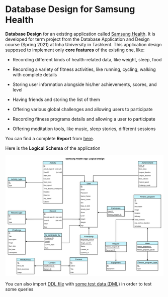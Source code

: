 # Database Design for Samsung Health

**Database Design** for an existing application called [Samsung Health](https://www.samsung.com/global/galaxy/apps/samsung-health/). It is developed for term project from the Database Application and Design course (Spring 2021) at Inha University in Tashkent. This application design supposed to implement only **core features** of the existing one, like:

* Recording different kinds of health-related data, like weight, sleep, food

* Recording a variety of fitness activities, like running, cycling, walking with complete details

* Storing user information alongside his/her achievements, scores, and level

* Having friends and storing the list of them

* Offering various global challenges and allowing users to participate

* Recording fitness programs details and allowing a user to participate

* Offering meditation tools, like music, sleep stories, different sessions

You can find a complete **Report** from [here](DB-Report.pdf).

Here is the **Logical Schema** of the application

<a href="https://raw.githubusercontent.com/mirodil1999/database-project/main/Team24_LogicalSchema.png" target="_blank">
   <img src="logical-schema-readme.png" alt="Logical Schema">
</a>

You can also import [DDL file](main/Team24_DDL.sql) with [some test data (DML)](main/Team24_DML.sql) in order to test some queries
